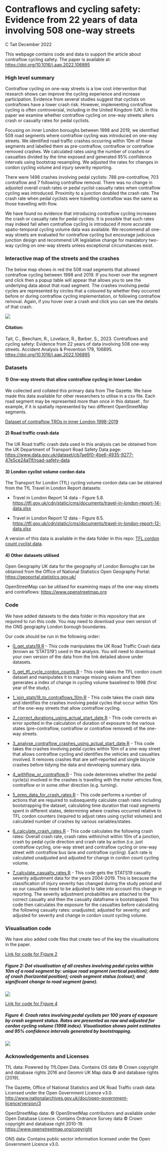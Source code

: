 Contraflows and cycling safety: Evidence from 22 years of data involving
508 one-way streets
================
C Tait
December 2022

This webpage contains code and data to support the article about
contraflow cycling safety. The paper is available at:
<https://doi.org/10.1016/j.aap.2022.106895>

### High level summary

Contraflow cycling on one-way streets is a low cost intervention that
research shows can improve the cycling experience and increase
participation. Evidence from several studies suggest that cyclists on
contraflows have a lower crash risk. However, implementing contraflow
cycling is often controversial, including in the United Kingdom (UK). In
this paper we examine whether contraflow cycling on one-way streets
alters crash or casualty rates for pedal cyclists.

Focusing on inner London boroughs between 1998 and 2019, we identified
508 road segments where contraflow cycling was introduced on one-way
streets. We identified road traffic crashes occurring within 10m of
these segments and labelled them as pre-contraflow, contraflow or
contraflow removed crashes. We calculated rates using the number of
crashes or casualties divided by the time exposed and generated 95%
confidence intervals using bootstrap resampling. We adjusted the rates
for changes in cordon cycling volume and injury severity reporting.

There were 1498 crashes involving pedal cyclists: 788 pre-contraflow,
703 contraflow and 7 following contraflow removal. There was no change
in adjusted overall crash rates or pedal cyclist casualty rates when
contraflow cycling was introduced. Proximity to a junction doubled the
crash rate. The crash rate when pedal cyclists were travelling
contraflow was the same as those travelling with flow.

We have found no evidence that introducing contraflow cycling increases
the crash or casualty rate for pedal cyclists. It is possible that such
rates may indeed fall when contraflow cycling is introduced if more
accurate spatio-temporal cycling volume data was available. We recommend
all one-way streets are evaluated for contraflow cycling but encourage
judicious junction design and recommend UK legislative change for
mandatory two-way cycling on one-way streets unless exceptional
circumstances exist.

### Interactive map of the streets and the crashes

The below map shows in red the 508 road segments that allowed contraflow
cycling between 1998 and 2019. If you hover over the segment and click
then a popup table will appear that allows you to see the underlying
data about that road segment. The crashes involving pedal cycles are
represented by circles that a coloured by whether they occurred before
or during contraflow cycling implementation, or following contraflow
removal. Again, if you hover over a crash and click you can see the
details of that crash.

![](README_files/figure-gfm/unnamed-chunk-1-1.png)<!-- -->

#### Citation:

Tait, C., Beecham, R., Lovelace, R., Barber, S., 2023. Contraflows and
cycling safety: Evidence from 22 years of data involving 508 one-way
streets. Accident Analysis & Prevention 179, 106895.
<https://doi.org/10.1016/j.aap.2022.106895>

### Datasets

#### 1) One-way streets that allow contraflow cycling in Inner London

We collected and collated this primary data from The Gazette. We have
made this data available for other researchers to utilise in a csv file.
Each road segment may be represented more than once in this dataset ,
for example, if it is spatially represented by two different
OpenStreetMap segments.

[Dataset of contraflow TROs in inner London
1998-2019](data/inner_london_contraflow_tro_1998_2019.csv)

#### 2) Road traffic crash data

The UK Road traffic crash data used in this analysis can be obtained
from the UK Department of Transport Road Safety Data page:
<https://www.data.gov.uk/dataset/cb7ae6f0-4be6-4935-9277-47e5ce24a11f/road-safety-data>

#### 3) London cyclist volume cordon data

The Transport for London (TfL) cycling volume cordon data can be
obtained from the TfL Travel in London Report datasets:

-   Travel in London Report 14 data - Figure 5.8.
    <https://tfl.gov.uk/cdn/static/cms/documents/travel-in-london-report-14-data.xlsx>

-   Travel in London Report 12 data - Figure 6.5.
    <https://tfl.gov.uk/cdn/static/cms/documents/travel-in-london-report-12-data.xlsx>

A version of this data is available in the data folder in this repo:
[TFL cordon count cyclist data](data/TFL_Cordon_data_1976_2020.csv).

#### 4) Other datasets utilised

Open Geography UK data for the geography of London Boroughs can be
obtained from the Office of National Statistics Open Geography Portal:
<https://geoportal.statistics.gov.uk/>

OpenStreetMap can be utilised for examining maps of the one-way streets
and contraflows: <https://www.openstreetmap.org>

### Code

We have added datasets to the data folder in this repository that are
required to run this code. You may need to download your own version of
the ONS geography London borough boundaries.

Our code should be run in the following order:

-   [0_get_stats19.R](code/0_get_stats19.R) - This code manipulates the
    UK Road Traffic Crash data (known as ‘STATS19’) used in the
    analysis. You will need to download your own version of the data
    from the link detailed above under datasets.

-   [0_get_tfl_cycle_cordon_counts.R](code/0_get_tfl_cycle_cordon_counts.R) -
    This code takes the TFL cordon count dataset and manipulates it to
    manage missing values and then generates a index of change in
    cycling volume baselined to 1998 (first year of the study).

-   [1_join_stats19_to_contraflows_10m.R](code/1_join_stats19_to_contraflows_10m.R) -
    This code takes the crash data and identifies the crashes involving
    pedal cycles that occur within 10m of the one-way streets that allow
    contraflow cycling.

-   [2_correct_durations_using_actual_start_date.R](code/2_correct_durations_using_actual_start_date.R) -
    This code corrects an error spotted in the calculation of duration
    of exposure to the various states (pre-contraflow, contraflow or
    contraflow removed) of the one-way streets.

-   [3_analyse_contraflow_crashes_using_actual_start_date.R](code/3_analyse_contraflow_crashes_using_actual_start_date.R) -
    This code takes the crashes involving pedal cycles within 10m of a
    one-way street that allows contraflow cycling and identifies the
    vehicles and casualties involved. It removes crashes that are
    self-reported and single bicycle crashes before tidying the data and
    developing summary data.

-   [4_withflow_or_contraflow.R](code/4_withflow_or_contraflow.R) - This
    code determines whether the pedal cycle(s) involved in the crashes
    is travelling with the motor vehicles flow, contraflow or in some
    other direction (e.g. turning).

-   [5_prep_data_for_crash_rates.R](code/5_prep_data_for_crash_rates.R) -
    This code performs a number of actions that are required to
    subsequently calculate crash rates including bootstrapping the
    dataset, calculating time duration that road segments spent in
    different states, determining where crashes occurred relative to TFL
    cordon counters (required to adjust rates using cyclist volumes) and
    calculated number of crashes by various variables/states.

-   [6_calculate_crash_rates.R](code/6_calculate_crash_rates.R) - This
    code calculates the following crash rates: Overall crash rate, crash
    rates within/not within 10m of a junction, crash by pedal cycle
    direction and crash rate by action (i.e. just contraflow cycling,
    one-way street and contraflow cycling or one-way street with
    contraflow bus lane and contraflow cycling). Each rate is calculated
    unadjusted and adjusted for change in cordon count cycling volume.

-   [7_calculate_casualty_rates.R](code/7_calculate_casualty_rates.R) -
    This code gets the STATS19 casualty severity adjustment data for the
    years 2004-2019. This is because the classification of injury
    severity has changed during the study period and so our casualties
    need to be adjusted to take into account this change in reporting.
    The severity adjustment probabilities are attached to the correct
    casualty and then the casualty dataframe is bootstrapped. This code
    then calculates the exposure for the casualties before calculating
    the following casualty rates: unadjusted; adjusted for severity; and
    adjusted for severity and change in cordon count cycling volume.

### Visualisation code

We have also added code files that create two of the key the
visualisations in the paper.

[Link for code for Figure 2](code/visualising_all_crashes.R)

##### Figure 2: Dot visualisation of all crashes involving pedal cycles within 10m of a road segment by: unique road segment (vertical position); date of crash (horizontal position); crash segment status (colour); and significant change to road segment (pane).

![](figures/fig_2.jpeg)

[Link for code for Figure 4](code/visualising_crash_rate.R)

##### Figure 4: Crash rates involving pedal cyclists per 100 years of exposure by crash segment status. Rates are presented as raw and adjusted for cordon cycling volume (1998 index). Visualisation shows point estimates and 95% confidence intervals generated by bootstrapping.

![](figures/fig_4.png)

### Acknowledgements and Licenses

TfL data: Powered by TfLOpen Data. Contains OS data © Crown copyright
and database rights 2016 and Geomni UK Map data © and database rights
\[2019\].

The Gazette, Office of National Statistics and UK Road Traffic crash
data: Licensed under the Open Government Licence v3.0.
<http://www.nationalarchives.gov.uk/doc/open-government-licence/version/3>

OpenStreetMap data: © OpenStreetMap contributors and available under
Open Database Licence. Contains Ordnance Survey data © Crown copyright
and database right 2010-19. <https://www.openstreetmap.org/copyright>

ONS data: Contains public sector information licensed under the Open
Government Licence v3.0.
